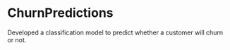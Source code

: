 # ChurnPredictions
Developed a classification model to predict whether a customer will churn or not.
